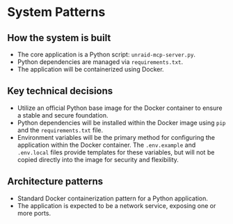 # System Patterns

## How the system is built

- The core application is a Python script: `unraid-mcp-server.py`.
- Python dependencies are managed via `requirements.txt`.
- The application will be containerized using Docker.

## Key technical decisions

- Utilize an official Python base image for the Docker container to ensure a stable and secure foundation.
- Python dependencies will be installed within the Docker image using `pip` and the `requirements.txt` file.
- Environment variables will be the primary method for configuring the application within the Docker container. The `.env.example` and `.env.local` files provide templates for these variables, but will not be copied directly into the image for security and flexibility.

## Architecture patterns

- Standard Docker containerization pattern for a Python application.
- The application is expected to be a network service, exposing one or more ports.

